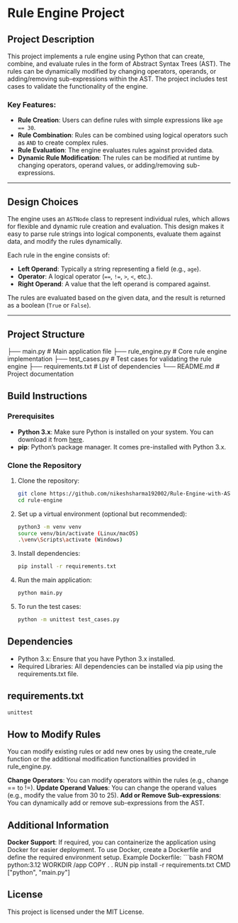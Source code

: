 # Rule Engine Project

## Project Description

This project implements a rule engine using Python that can create, combine, and evaluate rules in the form of Abstract Syntax Trees (AST). The rules can be dynamically modified by changing operators, operands, or adding/removing sub-expressions within the AST. The project includes test cases to validate the functionality of the engine.

### Key Features:
- **Rule Creation**: Users can define rules with simple expressions like `age == 30`.
- **Rule Combination**: Rules can be combined using logical operators such as `AND` to create complex rules.
- **Rule Evaluation**: The engine evaluates rules against provided data.
- **Dynamic Rule Modification**: The rules can be modified at runtime by changing operators, operand values, or adding/removing sub-expressions.

---

## Design Choices

The engine uses an `ASTNode` class to represent individual rules, which allows for flexible and dynamic rule creation and evaluation. This design makes it easy to parse rule strings into logical components, evaluate them against data, and modify the rules dynamically.

Each rule in the engine consists of:
- **Left Operand**: Typically a string representing a field (e.g., `age`).
- **Operator**: A logical operator (`==`, `!=`, `>`, `<`, etc.).
- **Right Operand**: A value that the left operand is compared against.

The rules are evaluated based on the given data, and the result is returned as a boolean (`True` or `False`).

---

## Project Structure

├── main.py # Main application file ├── rule_engine.py # Core rule engine implementation ├── test_cases.py # Test cases for validating the rule engine ├── requirements.txt # List of dependencies └── README.md # Project documentation

## Build Instructions

### Prerequisites

- **Python 3.x**: Make sure Python is installed on your system. You can download it from [here](https://www.python.org/downloads/).
- **pip**: Python’s package manager. It comes pre-installed with Python 3.x.

### Clone the Repository

1. Clone the repository:
   ```bash
   git clone https://github.com/nikeshsharma192002/Rule-Engine-with-AST.git
   cd rule-engine
   ```
2. Set up a virtual environment (optional but recommended):
   ```bash
   python3 -m venv venv
   source venv/bin/activate (Linux/macOS)
   .\venv\Scripts\activate (Windows)
   ```
3. Install dependencies:
   ```bash
   pip install -r requirements.txt
   ```
4. Run the main application:
   ```bash
   python main.py
   ```
5. To run the test cases:
   ```bash
   python -m unittest test_cases.py
   ```

## Dependencies

  - Python 3.x: Ensure that you have Python 3.x installed.
  - Required Libraries: All dependencies can be installed via pip using the requirements.txt file.

## requirements.txt
  ```bash
  unittest
  ```

## How to Modify Rules
You can modify existing rules or add new ones by using the create_rule function or the additional modification functionalities provided in rule_engine.py.

  **Change Operators**: You can modify operators within the rules (e.g., change == to !=).
  **Update Operand Values**: You can change the operand values (e.g., modify the value from 30 to 25).
  **Add or Remove Sub-expressions**: You can dynamically add or remove sub-expressions from the AST.

## Additional Information
**Docker Support**: If required, you can containerize the application using Docker for easier deployment.
    To use Docker, create a Dockerfile and define the required environment setup.
    Example Dockerfile:
    ```bash
    FROM python:3.12
    WORKDIR /app
    COPY . .
    RUN pip install -r requirements.txt
    CMD ["python", "main.py"]

## License

This project is licensed under the MIT License.

